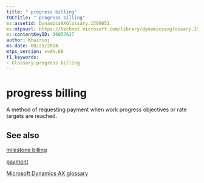 ```yaml
---
title: " progress billing"
TOCTitle: " progress billing"
ms:assetid: DynamicsAXGlossary.1509651
ms:mtpsurl: https://technet.microsoft.com/library/dynamicsaxglossary.1509651(v=AX.60)
ms:contentKeyID: 36057617
author: Khairunj
ms.date: 08/25/2014
mtps_version: v=AX.60
f1_keywords:
- Glossary.progress billing
---
```


# progress billing

A method of requesting payment when work progress objectives or rate targets are reached.

## See also

[milestone billing](milestone-billing.md)

[payment](payment.md)

[Microsoft Dynamics AX glossary](glossary/microsoft-dynamics-ax-glossary.md)

  


